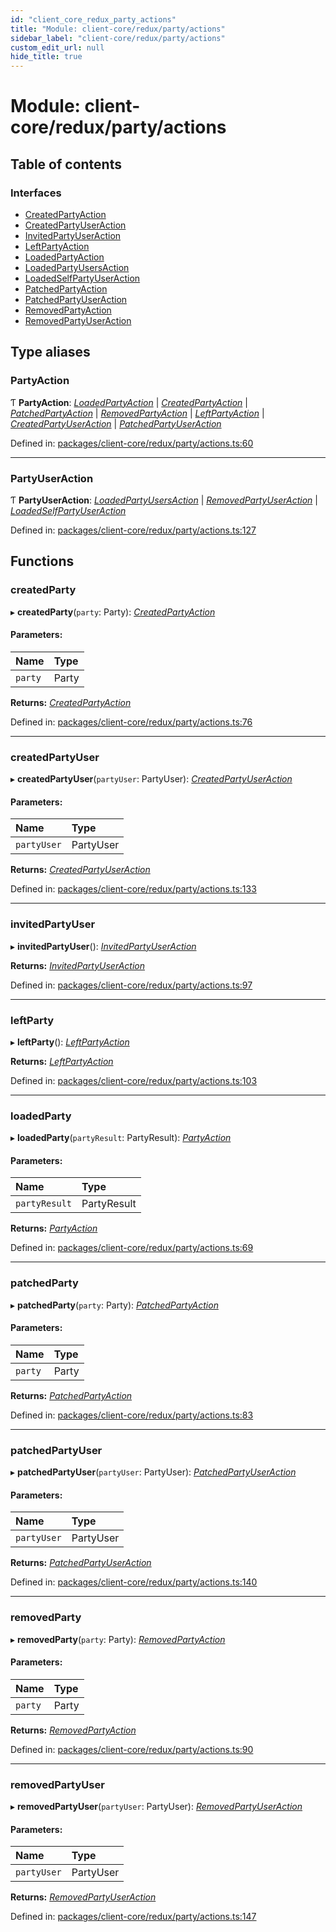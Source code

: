 ```yaml
---
id: "client_core_redux_party_actions"
title: "Module: client-core/redux/party/actions"
sidebar_label: "client-core/redux/party/actions"
custom_edit_url: null
hide_title: true
---
```


# Module: client-core/redux/party/actions

## Table of contents

### Interfaces

- [CreatedPartyAction](../interfaces/client_core_redux_party_actions.createdpartyaction.md)
- [CreatedPartyUserAction](../interfaces/client_core_redux_party_actions.createdpartyuseraction.md)
- [InvitedPartyUserAction](../interfaces/client_core_redux_party_actions.invitedpartyuseraction.md)
- [LeftPartyAction](../interfaces/client_core_redux_party_actions.leftpartyaction.md)
- [LoadedPartyAction](../interfaces/client_core_redux_party_actions.loadedpartyaction.md)
- [LoadedPartyUsersAction](../interfaces/client_core_redux_party_actions.loadedpartyusersaction.md)
- [LoadedSelfPartyUserAction](../interfaces/client_core_redux_party_actions.loadedselfpartyuseraction.md)
- [PatchedPartyAction](../interfaces/client_core_redux_party_actions.patchedpartyaction.md)
- [PatchedPartyUserAction](../interfaces/client_core_redux_party_actions.patchedpartyuseraction.md)
- [RemovedPartyAction](../interfaces/client_core_redux_party_actions.removedpartyaction.md)
- [RemovedPartyUserAction](../interfaces/client_core_redux_party_actions.removedpartyuseraction.md)

## Type aliases

### PartyAction

Ƭ **PartyAction**: [*LoadedPartyAction*](../interfaces/client_core_redux_party_actions.loadedpartyaction.md) \| [*CreatedPartyAction*](../interfaces/client_core_redux_party_actions.createdpartyaction.md) \| [*PatchedPartyAction*](../interfaces/client_core_redux_party_actions.patchedpartyaction.md) \| [*RemovedPartyAction*](../interfaces/client_core_redux_party_actions.removedpartyaction.md) \| [*LeftPartyAction*](../interfaces/client_core_redux_party_actions.leftpartyaction.md) \| [*CreatedPartyUserAction*](../interfaces/client_core_redux_party_actions.createdpartyuseraction.md) \| [*PatchedPartyUserAction*](../interfaces/client_core_redux_party_actions.patchedpartyuseraction.md)

Defined in: [packages/client-core/redux/party/actions.ts:60](https://github.com/xr3ngine/xr3ngine/blob/5a0f83ed8/packages/client-core/redux/party/actions.ts#L60)

___

### PartyUserAction

Ƭ **PartyUserAction**: [*LoadedPartyUsersAction*](../interfaces/client_core_redux_party_actions.loadedpartyusersaction.md) \| [*RemovedPartyUserAction*](../interfaces/client_core_redux_party_actions.removedpartyuseraction.md) \| [*LoadedSelfPartyUserAction*](../interfaces/client_core_redux_party_actions.loadedselfpartyuseraction.md)

Defined in: [packages/client-core/redux/party/actions.ts:127](https://github.com/xr3ngine/xr3ngine/blob/5a0f83ed8/packages/client-core/redux/party/actions.ts#L127)

## Functions

### createdParty

▸ **createdParty**(`party`: Party): [*CreatedPartyAction*](../interfaces/client_core_redux_party_actions.createdpartyaction.md)

#### Parameters:

Name | Type |
:------ | :------ |
`party` | Party |

**Returns:** [*CreatedPartyAction*](../interfaces/client_core_redux_party_actions.createdpartyaction.md)

Defined in: [packages/client-core/redux/party/actions.ts:76](https://github.com/xr3ngine/xr3ngine/blob/5a0f83ed8/packages/client-core/redux/party/actions.ts#L76)

___

### createdPartyUser

▸ **createdPartyUser**(`partyUser`: PartyUser): [*CreatedPartyUserAction*](../interfaces/client_core_redux_party_actions.createdpartyuseraction.md)

#### Parameters:

Name | Type |
:------ | :------ |
`partyUser` | PartyUser |

**Returns:** [*CreatedPartyUserAction*](../interfaces/client_core_redux_party_actions.createdpartyuseraction.md)

Defined in: [packages/client-core/redux/party/actions.ts:133](https://github.com/xr3ngine/xr3ngine/blob/5a0f83ed8/packages/client-core/redux/party/actions.ts#L133)

___

### invitedPartyUser

▸ **invitedPartyUser**(): [*InvitedPartyUserAction*](../interfaces/client_core_redux_party_actions.invitedpartyuseraction.md)

**Returns:** [*InvitedPartyUserAction*](../interfaces/client_core_redux_party_actions.invitedpartyuseraction.md)

Defined in: [packages/client-core/redux/party/actions.ts:97](https://github.com/xr3ngine/xr3ngine/blob/5a0f83ed8/packages/client-core/redux/party/actions.ts#L97)

___

### leftParty

▸ **leftParty**(): [*LeftPartyAction*](../interfaces/client_core_redux_party_actions.leftpartyaction.md)

**Returns:** [*LeftPartyAction*](../interfaces/client_core_redux_party_actions.leftpartyaction.md)

Defined in: [packages/client-core/redux/party/actions.ts:103](https://github.com/xr3ngine/xr3ngine/blob/5a0f83ed8/packages/client-core/redux/party/actions.ts#L103)

___

### loadedParty

▸ **loadedParty**(`partyResult`: PartyResult): [*PartyAction*](client_core_redux_party_actions.md#partyaction)

#### Parameters:

Name | Type |
:------ | :------ |
`partyResult` | PartyResult |

**Returns:** [*PartyAction*](client_core_redux_party_actions.md#partyaction)

Defined in: [packages/client-core/redux/party/actions.ts:69](https://github.com/xr3ngine/xr3ngine/blob/5a0f83ed8/packages/client-core/redux/party/actions.ts#L69)

___

### patchedParty

▸ **patchedParty**(`party`: Party): [*PatchedPartyAction*](../interfaces/client_core_redux_party_actions.patchedpartyaction.md)

#### Parameters:

Name | Type |
:------ | :------ |
`party` | Party |

**Returns:** [*PatchedPartyAction*](../interfaces/client_core_redux_party_actions.patchedpartyaction.md)

Defined in: [packages/client-core/redux/party/actions.ts:83](https://github.com/xr3ngine/xr3ngine/blob/5a0f83ed8/packages/client-core/redux/party/actions.ts#L83)

___

### patchedPartyUser

▸ **patchedPartyUser**(`partyUser`: PartyUser): [*PatchedPartyUserAction*](../interfaces/client_core_redux_party_actions.patchedpartyuseraction.md)

#### Parameters:

Name | Type |
:------ | :------ |
`partyUser` | PartyUser |

**Returns:** [*PatchedPartyUserAction*](../interfaces/client_core_redux_party_actions.patchedpartyuseraction.md)

Defined in: [packages/client-core/redux/party/actions.ts:140](https://github.com/xr3ngine/xr3ngine/blob/5a0f83ed8/packages/client-core/redux/party/actions.ts#L140)

___

### removedParty

▸ **removedParty**(`party`: Party): [*RemovedPartyAction*](../interfaces/client_core_redux_party_actions.removedpartyaction.md)

#### Parameters:

Name | Type |
:------ | :------ |
`party` | Party |

**Returns:** [*RemovedPartyAction*](../interfaces/client_core_redux_party_actions.removedpartyaction.md)

Defined in: [packages/client-core/redux/party/actions.ts:90](https://github.com/xr3ngine/xr3ngine/blob/5a0f83ed8/packages/client-core/redux/party/actions.ts#L90)

___

### removedPartyUser

▸ **removedPartyUser**(`partyUser`: PartyUser): [*RemovedPartyUserAction*](../interfaces/client_core_redux_party_actions.removedpartyuseraction.md)

#### Parameters:

Name | Type |
:------ | :------ |
`partyUser` | PartyUser |

**Returns:** [*RemovedPartyUserAction*](../interfaces/client_core_redux_party_actions.removedpartyuseraction.md)

Defined in: [packages/client-core/redux/party/actions.ts:147](https://github.com/xr3ngine/xr3ngine/blob/5a0f83ed8/packages/client-core/redux/party/actions.ts#L147)
